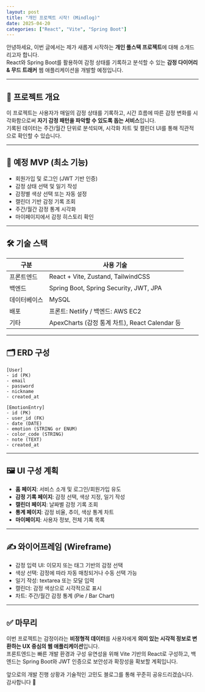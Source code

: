 ```yaml
---
layout: post
title: "개인 프로젝트 시작! (Mindlog)"
date: 2025-04-20
categories: ["React", "Vite", "Spring Boot"]
---
```


안녕하세요, 이번 글에서는 제가 새롭게 시작하는 **개인 풀스택 프로젝트**에 대해 소개드리고자 합니다.  
React와 Spring Boot를 활용하여 감정 상태를 기록하고 분석할 수 있는 **감정 다이어리 & 무드 트래커** 웹 애플리케이션을 개발할 예정입니다.

---

## 📌 프로젝트 개요

이 프로젝트는 사용자가 매일의 감정 상태를 기록하고, 시간 흐름에 따른 감정 변화를 시각화함으로써 **자기 감정 패턴을 파악할 수 있도록 돕는 서비스**입니다.  
기록된 데이터는 주간/월간 단위로 분석되며, 시각화 차트 및 캘린더 UI를 통해 직관적으로 확인할 수 있습니다.

---

## 🎯 예정 MVP (최소 기능)

- 회원가입 및 로그인 (JWT 기반 인증)
- 감정 상태 선택 및 일기 작성
- 감정별 색상 선택 또는 자동 설정
- 캘린더 기반 감정 기록 조회
- 주간/월간 감정 통계 시각화
- 마이페이지에서 감정 히스토리 확인

---

## 🛠️ 기술 스택

| 구분 | 사용 기술 |
|------|-----------|
| 프론트엔드 | React + Vite, Zustand, TailwindCSS |
| 백엔드 | Spring Boot, Spring Security, JWT, JPA |
| 데이터베이스 | MySQL |
| 배포 | 프론트: Netlify / 백엔드: AWS EC2 |
| 기타 | ApexCharts (감정 통계 차트), React Calendar 등 |

---

## 🗂️ ERD 구성

```plaintext
[User]
- id (PK)
- email
- password
- nickname
- created_at

[EmotionEntry]
- id (PK)
- user_id (FK)
- date (DATE)
- emotion (STRING or ENUM)
- color_code (STRING)
- note (TEXT)
- created_at
```

---

## 🖼️ UI 구성 계획

- **홈 페이지**: 서비스 소개 및 로그인/회원가입 유도
- **감정 기록 페이지**: 감정 선택, 색상 지정, 일기 작성
- **캘린더 페이지**: 날짜별 감정 기록 조회
- **통계 페이지**: 감정 비율, 추이, 색상 통계 차트
- **마이페이지**: 사용자 정보, 전체 기록 목록

---

## ✍️ 와이어프레임 (Wireframe)

- 감정 입력 UI: 이모지 또는 태그 기반의 감정 선택
- 색상 선택: 감정에 따라 자동 매칭되거나 수동 선택 가능
- 일기 작성: textarea 또는 모달 입력
- 캘린더: 감정 색상으로 시각적으로 표시
- 차트: 주간/월간 감정 통계 (Pie / Bar Chart)

---

## ✅ 마무리

이번 프로젝트는 감정이라는 **비정형적 데이터**를 사용자에게 **의미 있는 시각적 정보로 변환하는 UX 중심의 웹 애플리케이션**입니다.  
프론트엔드는 빠른 개발 환경과 구성 유연성을 위해 Vite 기반의 React로 구성하고, 백엔드는 Spring Boot와 JWT 인증으로 보안성과 확장성을 확보할 계획입니다.

앞으로의 개발 진행 상황과 기술적인 고민도 블로그를 통해 꾸준히 공유드리겠습니다. 감사합니다 🙌
